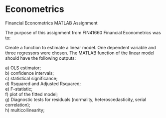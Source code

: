 # Econometrics
Financial Econometrics MATLAB Assignment

The purpose of this assignment from FIN41660 Financial Econometrics was to:


Create a function to estimate a linear model. One dependent variable and three regressors were chosen.
The MATLAB function of the linear model should have the following outputs:

a) OLS estimator;  
b) confidence intervals;  
c) statistical significance;  
d) Rsquared and Adjusted Rsquared;  
e) F-statistic;  
f) plot of the fitted model;  
g) Diagnostic tests for residuals (normality, heteroscedasticity, serial correlation);  
h) multicollinearity;  
